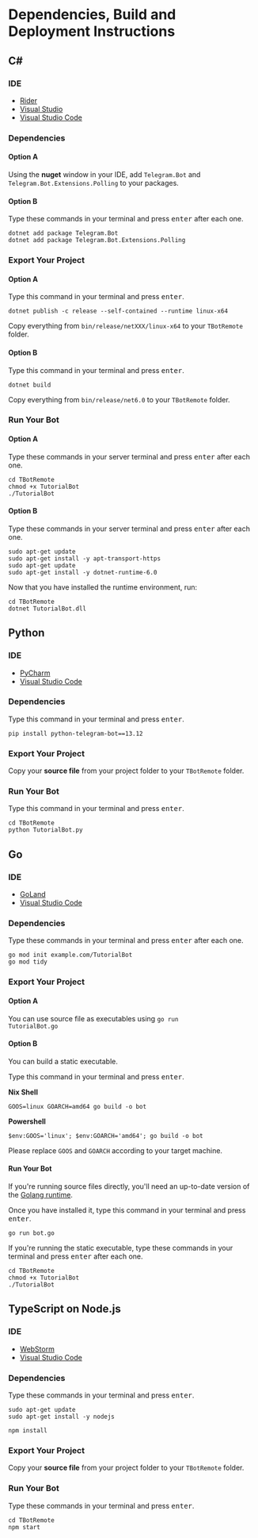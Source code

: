 # Dependencies, Build and Deployment Instructions

## C# 

### IDE
- [Rider](https://www.jetbrains.com/rider/download/)
- [Visual Studio](https://visualstudio.microsoft.com/it/downloads/)
- [Visual Studio Code](https://code.visualstudio.com/download)

### Dependencies

#### Option A
Using the **nuget** window in your IDE, add `Telegram.Bot` and `Telegram.Bot.Extensions.Polling` to your packages. 

#### Option B
Type these commands in your terminal and press <kbd>enter</kbd> after each one.

```shell
dotnet add package Telegram.Bot
dotnet add package Telegram.Bot.Extensions.Polling
```

### Export Your Project

#### Option A
Type this command in your terminal and press <kbd>enter</kbd>.
```shell
dotnet publish -c release --self-contained --runtime linux-x64 
```

Copy everything from <code>bin/release/netXXX/linux-x64</code> to your <code>TBotRemote</code> folder.


#### Option B
Type this command in your terminal and press <kbd>enter</kbd>.
```shell
dotnet build
```

Copy everything from <code>bin/release/net6.0</code> to your <code>TBotRemote</code> folder.


### Run Your Bot

#### Option A
Type these commands in your server terminal and press <kbd>enter</kbd> after each one.

```shell
cd TBotRemote
chmod +x TutorialBot
./TutorialBot
```

#### Option B
Type these commands in your server terminal and press <kbd>enter</kbd> after each one.

```shell
sudo apt-get update
sudo apt-get install -y apt-transport-https
sudo apt-get update
sudo apt-get install -y dotnet-runtime-6.0
```

Now that you have installed the runtime environment, run:

```shell
cd TBotRemote
dotnet TutorialBot.dll
```


## Python

### IDE
- [PyCharm](https://www.jetbrains.com/pycharm/download/)
- [Visual Studio Code](https://code.visualstudio.com/download)

### Dependencies

Type this command in your terminal and press <kbd>enter</kbd>.

```shell
pip install python-telegram-bot==13.12
```

### Export Your Project

Copy your **source file** from your project folder to your <code>TBotRemote</code> folder.

### Run Your Bot
Type this command in your terminal and press <kbd>enter</kbd>.

```shell
cd TBotRemote
python TutorialBot.py
```


## Go

### IDE
- [GoLand](https://www.jetbrains.com/go/download)
- [Visual Studio Code](https://code.visualstudio.com/download)

### Dependencies
Type these commands in your terminal and press <kbd>enter</kbd> after each one.

```shell
go mod init example.com/TutorialBot
go mod tidy
```

### Export Your Project

#### Option A

You can use source file as executables using <code>go run TutorialBot.go</code>

#### Option B
You can build a static executable.

Type this command in your terminal and press <kbd>enter</kbd>.

**Nix Shell**

```shell
GOOS=linux GOARCH=amd64 go build -o bot
```

**Powershell**

```shell
$env:GOOS='linux'; $env:GOARCH='amd64'; go build -o bot
```
Please replace <code>GOOS</code> and <code>GOARCH</code> according to your target machine.

#### Run Your Bot

If you're running source files directly, you'll need an up-to-date version of the [Golang runtime](https://go.dev/doc/install).

Once you have installed it, type this command in your terminal and press <kbd>enter</kbd>.

```shell
go run bot.go
```

If you're running the static executable, type these commands in your terminal and press <kbd>enter</kbd> after each one.

```shell
cd TBotRemote
chmod +x TutorialBot
./TutorialBot
```


## TypeScript on Node.js

### IDE
- [WebStorm](https://www.jetbrains.com/webstorm/)
- [Visual Studio Code](https://code.visualstudio.com/download)

### Dependencies

Type these commands in your terminal and press <kbd>enter</kbd>.

```shell
sudo apt-get update
sudo apt-get install -y nodejs

npm install
```

### Export Your Project

Copy your **source file** from your project folder to your <code>TBotRemote</code> folder.


### Run Your Bot

Type these commands in your terminal and press <kbd>enter</kbd>.

```shell
cd TBotRemote
npm start
```

